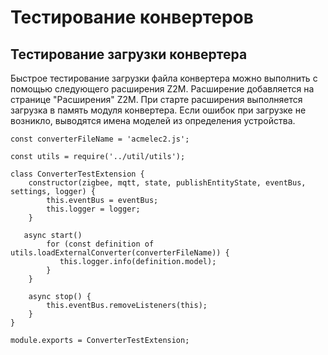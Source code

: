 # Тестирование конвертеров #
## Тестирование загрузки конвертера ##
Быстрое тестирование загрузки файла конвертера можно выполнить с помощью следующего расширения Z2M. Расширение добавляется на странице "Расширения" Z2M.
При старте расширения выполняется загрузка в память модуля конвертера. Если ошибок при загрузке не возникло, выводятся имена моделей из определения устройства.
```
const converterFileName = 'acmelec2.js';

const utils = require('../util/utils');

class ConverterTestExtension {
    constructor(zigbee, mqtt, state, publishEntityState, eventBus, settings, logger) {
        this.eventBus = eventBus;
        this.logger = logger;
    }

   async start() 
        for (const definition of utils.loadExternalConverter(converterFileName)) {
           this.logger.info(definition.model);   
        }
    }

    async stop() {
        this.eventBus.removeListeners(this);
    }
}

module.exports = ConverterTestExtension;
```
